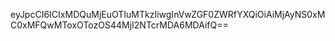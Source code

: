 eyJpcCI6ICIxMDQuMjEuOTIuMTkzIiwgInVwZGF0ZWRfYXQiOiAiMjAyNS0xMC0xMFQwMToxOTozOS44MjI2NTcrMDA6MDAifQ==